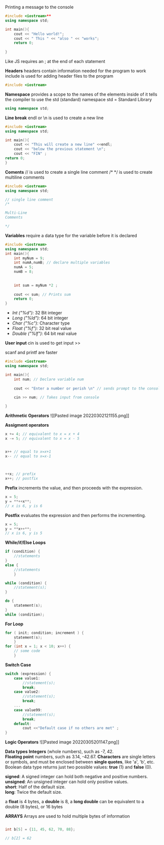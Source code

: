 Printing a message to the console
```C++
#include <iostream>**  
using namespace std;

int main(){
	cout << "Hello world!";
	cout << " This " << "also " << "works";
	return 0;
	
}
```

Like JS requires an ; at the end of each statement

**Headers**
headers contain information needed for the program to work 
include is used for adding header files to the program
```C++
#include <iostream>  
```

**Namespace**
provides a scope to the names of the elements inside of it 
tells the compiler to use the std (standard) namespace
std = Standard Library
```C++
using namespace std;
```

**Line break**
endl  or \n is used to create a new line
```C++
#include <iostream>
using namespace std;

int main(){
	cout << "This will create a new line" <<endl;
	cout << "below the previous statement \n";
	cout << "FIN" ;
return 0;
}

```

**Coments**
// is used to create a single line comment
/* */ is used to create multiline comments
```C++
#include <iostream>
using namespace std;

// single line comment
/*

Multi-Line
Comments

*/

```

**Variables**
require a data type for the variable before it is declared
```C++
#include <iostream>
using namespace std;
int main(){
	int myNum = 9;
	int numA,numB; // declare multiple variables
	numA = 5;
	numB = 8; 
	
	
	int sum = myNum *2 ;
	
	cout << sum; // Prints sum
	return 0;
}

```

-   _Int ("%d"):_ 32 Bit integer
-   _Long ("%ld"):_ 64 bit integer
-   _Char ("%c"):_ Character type
-   _Float ("%f"):_ 32 bit real value
-   _Double ("%lf"):_ 64 bit real value

**User input**
cin is used to get input >>

scanf and printf are faster

```C++
#include <iostream>
using namespace std;

int main(){
	int num; // Declare variable num
	
	cout << "Enter a number or perish \n" // sends prompt to the console
	
	cin >> num; // Takes input from console

}

```

**Arithmetic Operators**
![[Pasted image 20220302121155.png]]

**Assigment operators**


```C++
x += 4; // equivalent to x = x + 4
x -= 5; // equivalent to x = x - 5


x++ // equal to x=x+1
x-- // equal to x=x-1

	
	
++x; // prefix  
x++; // postfix

```

**Prefix** increments the value, and then proceeds with the expression.  
```C++
x = 5;  
y = **++x**;  
// x is 6, y is 6

```


**Postfix** evaluates the expression and then performs the incrementing.

```C++
x = 5;  
y = **x++**;  
// x is 6, y is 5
```

**While/if/Else Loops**
```C++
if (condition) {  
	//statements  
}
else {
	//statements  
	}

while (condition) {  
	//statement(s);  
}

do {  
	statement(s);  
} 
while (condition); 

```

**For Loop**

```C++
for ( init; condition; increment ) {  
	statement(s);  
	}
for (int x = 1; x < 10; x++) {  
	// some code  
	}
```

**Switch Case**
```C++
switch (expression) {  
	case value1:  
		//statement(s);  
		break;  
	case value2:  
		//statement(s);  
		break;  
	...  
	case value99:  
		//statement(s);  
		break;  
	default:
		cout <<"Default case if no others are met" ;
}
```

**Logic Operators**
![[Pasted image 20220305201147.png]]

**Data types**
**Integers** (whole numbers), such as -7, 42.  
**Floating point** numbers, such as 3.14, -42.67.
**Characters** are single letters or symbols, and must be enclosed between **single quotes**, like 'a', 'b', etc.
Boolean data type returns just two possible values: **true** (1) and **false** (0).

**signed**: A signed integer can hold both negative and positive numbers.  
**unsigned**: An unsigned integer can hold only positive values.  
**short**: Half of the default size.  
**long**: Twice the default size.

a **float** is 4 bytes,
a **double** is 8, 
a **long double** can be equivalent to a double (8 bytes), or 16 bytes

**ARRAYS**
Arrays are used to hold multiple bytes of information
```C++

int b[5] = {11, 45, 62, 70, 88};

// b[2] = 62
```